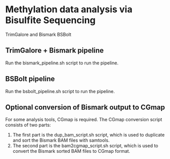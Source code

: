 # Methylation data analysis via Bisulfite Sequencing
TrimGalore and Bismark
BSBolt

## TrimGalore + Bismark pipeline

Run the bismark_pipeline.sh script to run the pipeline.

## BSBolt pipeline

Run the bsbolt_pipeline.sh script to run the pipeline.

## Optional conversion of Bismark output to CGmap

For some analysis tools, CGmap is required. The CGmap conversion script consists of two parts:

1. The first part is the dup_bam_script.sh script, which is used to duplicate and sort the Bismark BAM files with samtools.
2. The second part is the bam2cgmap_script.sh script, which is used to convert the Bismark sorted BAM files to CGmap format.